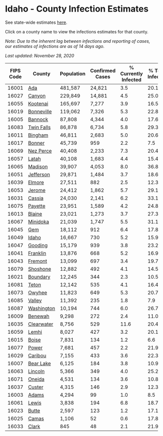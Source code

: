 # Idaho - County Infection Estimates

See state-wide estimates [here](/infections/us-id).

Click on a county name to view the infections estimates for that county.

*Note: Due to the inherent lag between infections and reporting of cases, our estimates of infections are as of 14 days ago.*

*Last updated: November 28, 2020*

|   FIPS Code |                   County |   Population |   Confirmed Cases |   % Currently Infected |   % Total Infected |
|-------------|--------------------------|--------------|-------------------|------------------------|--------------------|
|       16001 |               [Ada](ada) |      481,587 |            24,821 |                    3.5 |               20.1 |
|       16027 |         [Canyon](canyon) |      229,849 |            14,881 |                    4.5 |               25.0 |
|       16055 |     [Kootenai](kootenai) |      165,697 |             7,277 |                    3.9 |               16.5 |
|       16019 | [Bonneville](bonneville) |      119,062 |             7,326 |                    5.3 |               22.8 |
|       16005 |       [Bannock](bannock) |       87,808 |             4,344 |                    4.0 |               17.6 |
|       16083 | [Twin Falls](twin-falls) |       86,878 |             6,734 |                    5.8 |               29.3 |
|       16011 |       [Bingham](bingham) |       46,811 |             2,683 |                    5.0 |               20.6 |
|       16017 |         [Bonner](bonner) |       45,739 |               959 |                    2.2 |                7.5 |
|       16069 |   [Nez Perce](nez-perce) |       40,408 |             2,233 |                    7.3 |               20.4 |
|       16057 |           [Latah](latah) |       40,108 |             1,683 |                    4.4 |               15.4 |
|       16065 |       [Madison](madison) |       39,907 |             4,053 |                    8.0 |               36.8 |
|       16051 |   [Jefferson](jefferson) |       29,871 |             1,484 |                    3.7 |               18.6 |
|       16039 |         [Elmore](elmore) |       27,511 |               882 |                    2.5 |               12.3 |
|       16053 |         [Jerome](jerome) |       24,412 |             1,862 |                    5.7 |               29.1 |
|       16031 |         [Cassia](cassia) |       24,030 |             2,141 |                    6.2 |               33.1 |
|       16075 |       [Payette](payette) |       23,951 |             1,589 |                    4.2 |               24.8 |
|       16013 |         [Blaine](blaine) |       23,021 |             1,273 |                    3.7 |               27.3 |
|       16067 |     [Minidoka](minidoka) |       21,039 |             1,747 |                    5.5 |               31.1 |
|       16045 |               [Gem](gem) |       18,112 |               912 |                    6.4 |               17.8 |
|       16049 |           [Idaho](idaho) |       16,667 |               730 |                    5.2 |               15.9 |
|       16047 |       [Gooding](gooding) |       15,179 |               939 |                    3.8 |               23.2 |
|       16041 |     [Franklin](franklin) |       13,876 |               668 |                    5.2 |               16.9 |
|       16043 |       [Fremont](fremont) |       13,099 |               697 |                    3.4 |               19.7 |
|       16079 |     [Shoshone](shoshone) |       12,882 |               492 |                    4.1 |               14.5 |
|       16021 |     [Boundary](boundary) |       12,245 |               344 |                    2.3 |               10.5 |
|       16081 |           [Teton](teton) |       12,142 |               535 |                    4.1 |               16.4 |
|       16073 |         [Owyhee](owyhee) |       11,823 |               649 |                    5.3 |               20.7 |
|       16085 |         [Valley](valley) |       11,392 |               235 |                    1.8 |                7.9 |
|       16087 | [Washington](washington) |       10,194 |               744 |                    6.0 |               26.7 |
|       16009 |       [Benewah](benewah) |        9,298 |               272 |                    2.4 |               11.0 |
|       16035 | [Clearwater](clearwater) |        8,756 |               529 |                   11.6 |               20.4 |
|       16059 |           [Lemhi](lemhi) |        8,027 |               427 |                    3.2 |               20.1 |
|       16015 |           [Boise](boise) |        7,831 |               134 |                    1.2 |                6.6 |
|       16077 |           [Power](power) |        7,681 |               457 |                    2.2 |               21.9 |
|       16029 |       [Caribou](caribou) |        7,155 |               433 |                    3.6 |               22.3 |
|       16007 |   [Bear Lake](bear-lake) |        6,125 |               184 |                    3.8 |               10.9 |
|       16063 |       [Lincoln](lincoln) |        5,366 |               349 |                    4.0 |               25.2 |
|       16071 |         [Oneida](oneida) |        4,531 |               134 |                    3.6 |               10.8 |
|       16037 |         [Custer](custer) |        4,315 |               146 |                    2.9 |               12.3 |
|       16003 |           [Adams](adams) |        4,294 |                99 |                    1.0 |                8.5 |
|       16061 |           [Lewis](lewis) |        3,838 |               194 |                    6.8 |               18.7 |
|       16023 |           [Butte](butte) |        2,597 |               123 |                    1.2 |               17.1 |
|       16025 |           [Camas](camas) |        1,106 |                52 |                    0.6 |               17.8 |
|       16033 |           [Clark](clark) |          845 |                48 |                    2.1 |               21.9 |